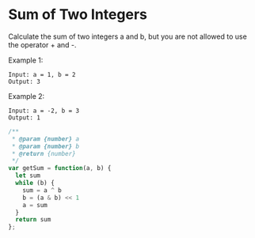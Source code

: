 # Sum of Two Integers

Calculate the sum of two integers a and b, but you are not allowed to use the operator + and -.

Example 1:

    Input: a = 1, b = 2
    Output: 3

Example 2:

    Input: a = -2, b = 3
    Output: 1


```JavaScript
/**
 * @param {number} a
 * @param {number} b
 * @return {number}
 */
var getSum = function(a, b) {
  let sum
  while (b) {
    sum = a ^ b
    b = (a & b) << 1
    a = sum
  }
  return sum
};
```